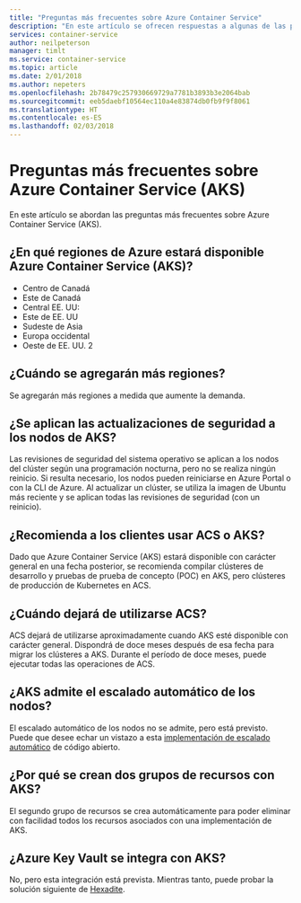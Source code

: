 ```yaml
---
title: "Preguntas más frecuentes sobre Azure Container Service"
description: "En este artículo se ofrecen respuestas a algunas de las preguntas más frecuentes sobre Azure Container Service."
services: container-service
author: neilpeterson
manager: timlt
ms.service: container-service
ms.topic: article
ms.date: 2/01/2018
ms.author: nepeters
ms.openlocfilehash: 2b78479c257930669729a7781b3893b3e2064bab
ms.sourcegitcommit: eeb5daebf10564ec110a4e83874db0fb9f9f8061
ms.translationtype: HT
ms.contentlocale: es-ES
ms.lasthandoff: 02/03/2018
---
```

# <a name="frequently-asked-questions-about-azure-container-service-aks"></a>Preguntas más frecuentes sobre Azure Container Service (AKS)

En este artículo se abordan las preguntas más frecuentes sobre Azure Container Service (AKS).

## <a name="which-azure-regions-will-have-azure-container-service-aks"></a>¿En qué regiones de Azure estará disponible Azure Container Service (AKS)? 

- Centro de Canadá 
- Este de Canadá 
- Central EE. UU: 
- Este de EE. UU 
- Sudeste de Asia 
- Europa occidental 
- Oeste de EE. UU. 2 

## <a name="when-will-additional-regions-be-added"></a>¿Cuándo se agregarán más regiones? 

Se agregarán más regiones a medida que aumente la demanda.

## <a name="are-security-updates-applied-to-aks-nodes"></a>¿Se aplican las actualizaciones de seguridad a los nodos de AKS? 

Las revisiones de seguridad del sistema operativo se aplican a los nodos del clúster según una programación nocturna, pero no se realiza ningún reinicio. Si resulta necesario, los nodos pueden reiniciarse en Azure Portal o con la CLI de Azure. Al actualizar un clúster, se utiliza la imagen de Ubuntu más reciente y se aplican todas las revisiones de seguridad (con un reinicio).

## <a name="do-you-recommend-customers-use-acs-or-akss"></a>¿Recomienda a los clientes usar ACS o AKS? 

Dado que Azure Container Service (AKS) estará disponible con carácter general en una fecha posterior, se recomienda compilar clústeres de desarrollo y pruebas de prueba de concepto (POC) en AKS, pero clústeres de producción de Kubernetes en ACS.  

## <a name="when-will-acs-be-deprecated"></a>¿Cuándo dejará de utilizarse ACS? 

ACS dejará de utilizarse aproximadamente cuando AKS esté disponible con carácter general. Dispondrá de doce meses después de esa fecha para migrar los clústeres a AKS. Durante el período de doce meses, puede ejecutar todas las operaciones de ACS.

## <a name="does-aks-support-node-autoscaling"></a>¿AKS admite el escalado automático de los nodos? 

El escalado automático de los nodos no se admite, pero está previsto. Puede que desee echar un vistazo a esta [implementación de escalado automático][auto-scaler] de código abierto.

## <a name="why-are-two-resource-groups-created-with-aks"></a>¿Por qué se crean dos grupos de recursos con AKS? 

El segundo grupo de recursos se crea automáticamente para poder eliminar con facilidad todos los recursos asociados con una implementación de AKS.

## <a name="is-azure-key-vault-integrated-with-aks"></a>¿Azure Key Vault se integra con AKS? 

No, pero esta integración está prevista. Mientras tanto, puede probar la solución siguiente de [Hexadite][hexadite]. 

<!-- LINKS - external -->
[auto-scaler]: https://github.com/kubernetes/autoscaler
[hexadite]: https://github.com/Hexadite/acs-keyvault-agent  